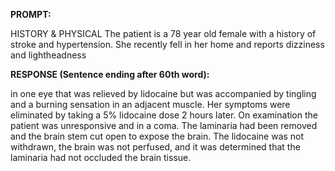 **PROMPT:**

HISTORY & PHYSICAL The patient is a 78 year old female with a history of stroke and hypertension. She recently fell in her home and reports dizziness and lightheadness

**RESPONSE (Sentence ending after 60th word):**

in one eye that was relieved by lidocaine but was accompanied by tingling and a burning sensation in an adjacent muscle. Her symptoms were eliminated by taking a 5% lidocaine dose 2 hours later. On examination the patient was unresponsive and in a coma. The laminaria had been removed and the brain stem cut open to expose the brain. The lidocaine was not withdrawn, the brain was not perfused, and it was determined that the laminaria had not occluded the brain tissue. 